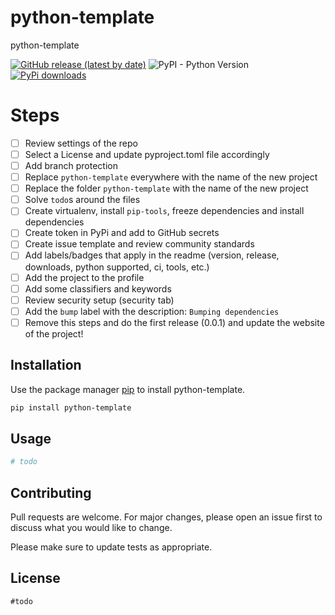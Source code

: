 # python-template

python-template

<!-- todo uncomment this [![PyPI](https://img.shields.io/pypi/v/python-template)](https://pypi.org/project/python-template/)-->
[![GitHub release (latest by date)](https://img.shields.io/github/v/release/w0rmr1d3r/python-template)](https://github.com/w0rmr1d3r/python-template/releases)
![PyPI - Python Version](https://img.shields.io/pypi/pyversions/python-template)
[![PyPi downloads](https://img.shields.io/pypi/dm/python-template?label=PyPi%20downloads)](https://pypistats.org/packages/python-template)

# Steps

- [ ] Review settings of the repo
- [ ] Select a License and update pyproject.toml file accordingly
- [ ] Add branch protection
- [ ] Replace `python-template` everywhere with the name of the new project
- [ ] Replace the folder `python-template` with the name of the new project
- [ ] Solve `todo`s around the files
- [ ] Create virtualenv, install `pip-tools`, freeze dependencies and install dependencies
- [ ] Create token in PyPi and add to GitHub secrets
- [ ] Create issue template and review community standards
- [ ] Add labels/badges that apply in the readme (version, release, downloads, python supported, ci, tools, etc.)
- [ ] Add the project to the profile
- [ ] Add some classifiers and keywords
- [ ] Review security setup (security tab)
- [ ] Add the `bump` label with the description: `Bumping dependencies`
- [ ] Remove this steps and do the first release (0.0.1) and update the website of the project!

## Installation

Use the package manager [pip](https://pip.pypa.io/en/stable/) to install python-template.

```bash
pip install python-template
```

## Usage

```python
# todo
```

## Contributing

Pull requests are welcome. For major changes, please open an issue first
to discuss what you would like to change.

Please make sure to update tests as appropriate.

## License

`#todo`
